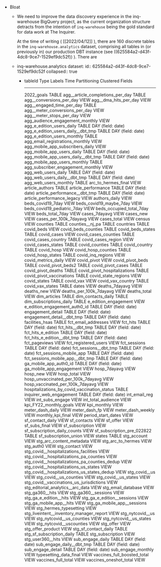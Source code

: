 - Bloat
	- We need to improve the data discovery experience in the inq-warehouse BigQuery project, as the current organization structure detracts from the intention of `inq-warehouse` being the gold standard for data work at The Inquirer.
	  
	  At the time of writing ( [[2022/04/12]] ), there are 160 discrete tables in the `inq-warehouse.analytics` dataset, comprising all tables in (or previously in) our production DBT instance (see ((625584a2-d43f-4dc8-9ce7-1529ef9dc52f)) ). There are
	- inq-warehouse.analytics dataset:
	  id:: 625584a2-d43f-4dc8-9ce7-1529ef9dc52f
	  collapsed:: true
		- tableId                      Type    Labels   Time Partitioning   Clustered Fields
		   ----------------------------------------------- ------- -------- ------------------- ------------------
		    2022_goals                                      TABLE
		    agg__article_completions_per_day                TABLE
		    agg__conversions_per_day                        VIEW
		    agg__dma_hits_per_day                           VIEW
		    agg__engaged_time_per_day                       TABLE
		    agg__meter_conversions_per_day                  VIEW
		    agg__meter_stops_per_day                        VIEW
		    agg_audience_engagement_monthly                 VIEW
		    agg_e_edition_users_daily                       TABLE            DAY (field: date)
		    agg_e_edition_users_daily__dbt_tmp              TABLE            DAY (field: date)
		    agg_e_edition_users_monthly                     TABLE
		    agg_email_registrations_monthly                 VIEW
		    agg_mobile_app_subscribers_daily                VIEW
		    agg_mobile_app_users_daily                      TABLE            DAY (field: date)
		    agg_mobile_app_users_daily__dbt_tmp             TABLE            DAY (field: date)
		    agg_mobile_app_users_monthly                    TABLE
		    agg_subscriber_engagement_monthly               VIEW
		    agg_web_users_daily                             TABLE            DAY (field: date)
		    agg_web_users_daily__dbt_tmp                    TABLE            DAY (field: date)
		    agg_web_users_monthly                           TABLE
		    arc_to_hermes_final                             VIEW
		    article_authors                                 TABLE
		    article_performance                             TABLE            DAY (field: date)
		    article_performance__dbt_tmp                    TABLE            DAY (field: date)
		    article_performance_legacy                      VIEW
		    authors_daily                                   VIEW
		    beds_covid19_7day                               VIEW
		    beds_covid19_maybe_7day                         VIEW
		    beds_covid19_pediatric_7day                     VIEW
		    beds_occupied_total_7day                        VIEW
		    beds_total_7day                                 VIEW
		    cases_7dayavg                                   VIEW
		    cases_new                                       VIEW
		    cases_per_100k_7dayavg                          VIEW
		    cases_total                                     VIEW
		    census                                          VIEW
		    counties                                        TABLE
		    counties__nj_pa                                 TABLE
		    countries                                       TABLE
		    covid_beds                                      VIEW
		    covid_beds_counties                             TABLE
		    covid_beds_states                               TABLE
		    covid_cases                                     VIEW
		    covid_cases_counties                            TABLE
		    covid_cases_country                             TABLE
		    covid_cases_region                              VIEW
		    covid_cases_states                              TABLE
		    covid_counties                                  TABLE
		    covid_country                                   TABLE
		    covid_hosp                                      VIEW
		    covid_hosp_counties                             TABLE
		    covid_hosp_states                               TABLE
		    covid_inq_regions                               VIEW
		    covid_metrics_daily                             VIEW
		    covid_pivot                                     VIEW
		    covid_pivot_beds                                TABLE
		    covid_pivot_beds2                               TABLE
		    covid_pivot_cases                               TABLE
		    covid_pivot_deaths                              TABLE
		    covid_pivot_hospitalizations                    TABLE
		    covid_pivot_vaccinations                        TABLE
		    covid_state_regions                             VIEW
		    covid_states                                    TABLE
		    covid_vax                                       VIEW
		    covid_vax_country                               TABLE
		    covid_vax_states                                TABLE
		    dates                                           VIEW
		    deaths_7dayavg                                  VIEW
		    deaths_new                                      VIEW
		    deaths_per_100k_7dayavg                         VIEW
		    deaths_total                                    VIEW
		    dim_articles                                    TABLE
		    dim_contacts_daily                              TABLE
		    dim_subscriptions_daily                         TABLE
		    e_edition_engagement                            VIEW
		    e_edition_engagement_auth0_id                   TABLE            DAY (field: date)
		    engagement_detail                               TABLE            DAY (field: date)
		    engagement_detail__dbt_tmp                      TABLE            DAY (field: date)
		    facilities_hsas                                 TABLE
		    fct_email_addresses                             VIEW
		    fct_hits                                        TABLE            DAY (field: date)
		    fct_hits__dbt_tmp                               TABLE            DAY (field: date)
		    fct_hits_e_edition                              TABLE            DAY (field: date)
		    fct_hits_e_edition__dbt_tmp                     TABLE            DAY (field: date)
		    fct_pageviews                                   VIEW
		    fct_registered_users                            VIEW
		    fct_sessions                                    TABLE            DAY (field: date)
		    fct_sessions__dbt_tmp                           TABLE            DAY (field: date)
		    fct_sessions_mobile_app                         TABLE            DAY (field: date)
		    fct_sessions_mobile_app__dbt_tmp                TABLE            DAY (field: date)
		    ga_mobile_app_auth0_id                          TABLE            DAY (field: date)
		    ga_mobile_app_engagement                        VIEW
		    hosp_7dayavg                                    VIEW
		    hosp_new                                        VIEW
		    hosp_total                                      VIEW
		    hosp_unvaccinated_per_100k_7dayavg              VIEW
		    hosp_vaccinated_per_100k_7dayavg                VIEW
		    hospitalizations_by_covid_vaccination_status    TABLE
		    inquirer_web_engagement                         TABLE            DAY (field: date)
		    int_email_reg                                   VIEW
		    int_subs_engage                                 VIEW
		    int_total_audience                              VIEW
		    kpi_FY22_monthly_goals                          VIEW
		    kpi_monthly                                     VIEW
		    meter_dash_daily                                VIEW
		    meter_dash_fp                                   VIEW
		    meter_dash_weekly                               VIEW
		    monthly_kpi_final                               VIEW
		    period_start_dates                              VIEW
		    sf_contact_daily                                VIEW
		    sf_contacts                                     VIEW
		    sf_offer                                        VIEW
		    sf_subs_final                                   VIEW
		    sf_subscription                                 VIEW
		    sf_subscription_daily_counts                    VIEW
		    sf_subscription_pre_022822                      TABLE
		    sf_subscription_union                           VIEW
		    states                                          TABLE
		    stg_account                                     VIEW
		    stg_arc_content_metadata                        VIEW
		    stg_arc_to_hermes                               VIEW
		    stg_auth0                                       VIEW
		    stg_contact                                     VIEW
		    stg_covid__hospitalizations_facilities          VIEW
		    stg_covid__hospitalizations_pa_counties         VIEW
		    stg_covid__hospitalizations_pa_counties_dedup   VIEW
		    stg_covid__hospitalizations_us_states           VIEW
		    stg_covid__hospitalizations_us_states_dedup     VIEW
		    stg_covid__us                                   VIEW
		    stg_covid__us_counties                          VIEW
		    stg_covid__us_states                            VIEW
		    stg_covid__vaccinations_us_jurisdictions        VIEW
		    stg_editorial_analytics__arc_data               VIEW
		    stg_email_database                              VIEW
		    stg_ga360__hits                                 VIEW
		    stg_ga360__sessions                             VIEW
		    stg_ga_e_edition__hits                          VIEW
		    stg_ga_e_edition__sessions                      VIEW
		    stg_ga_mobile_app__hits                         VIEW
		    stg_ga_mobile_app__sessions                     VIEW
		    stg_hermes_typesetting                          VIEW
		    stg_liveintent__inventory_manager_report        VIEW
		    stg_nytcovid__us                                VIEW
		    stg_nytcovid__us_counties                       VIEW
		    stg_nytcovid__us_states                         VIEW
		    stg_nytcovid__uscounties                        VIEW
		    stg_offer                                       VIEW
		    stg_offer_product                               VIEW
		    stg_sf_contact_daily                            TABLE
		    stg_sf_subscription_daily                       TABLE
		    stg_subscription                                VIEW
		    stg_user360__hits                               VIEW
		    sub_engage_daily                                TABLE            DAY (field: date)
		    sub_engage_daily__dbt_tmp                       TABLE            DAY (field: date)
		    sub_engage_detail                               TABLE            DAY (field: date)
		    sub_engage_monthly                              VIEW
		    typesetting_data_final                          VIEW
		    vaccines_full_boosted_total                     VIEW
		    vaccines_full_total                             VIEW
		    vaccines_oneshot_total                          VIEW